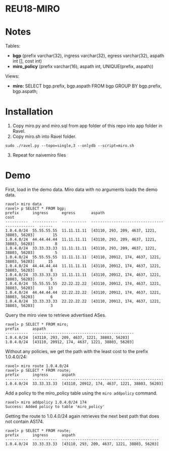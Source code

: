 # REU18-MIRO
# Notes

Tables:
* **bgp** (prefix varchar(32), ingress varchar(32), egress varchar(32), aspath int [], cost int)
* **miro_policy** (prefix varchar(16), aspath int, UNIQUE(prefix, aspath))

Views:
* **miro:** SELECT bgp.prefix, bgp.aspath FROM bgp GROUP BY bgp.prefix, bgp.aspath;

# Installation
1. Copy miro.py and miro.sql from app folder of this repo into app folder in Ravel.
2. Copy miro.sh into Ravel folder.
```
sudo ./ravel.py --topo=single,3 --onlydb --script=miro.sh
```
3. Repeat for naivemiro files

# Demo
First, load in the demo data. Miro data with no arguments loads the demo data.
```
ravel> miro data
ravel> p SELECT * FROM bgp;
prefix      ingress      egress       aspath                                           cost
----------  -----------  -----------  ---------------------------------------------  ------
1.0.4.0/24  55.55.55.55  11.11.11.11  [43110, 293, 209, 4637, 1221, 38803, 56203]        15
1.0.4.0/24  44.44.44.44  11.11.11.11  [43110, 293, 209, 4637, 1221, 38803, 56203]         8
1.0.4.0/24  33.33.33.33  11.11.11.11  [43110, 293, 209, 4637, 1221, 38803, 56203]         5
1.0.4.0/24  55.55.55.55  11.11.11.11  [43110, 20912, 174, 4637, 1221, 38803, 56203]      15
1.0.4.0/24  44.44.44.44  11.11.11.11  [43110, 20912, 174, 4637, 1221, 38803, 56203]       8
1.0.4.0/24  33.33.33.33  11.11.11.11  [43110, 20912, 174, 4637, 1221, 38803, 56203]       5
1.0.4.0/24  55.55.55.55  22.22.22.22  [43110, 20912, 174, 4637, 1221, 38803, 56203]      13
1.0.4.0/24  44.44.44.44  22.22.22.22  [43110, 20912, 174, 4637, 1221, 38803, 56203]       6
1.0.4.0/24  33.33.33.33  22.22.22.22  [43110, 20912, 174, 4637, 1221, 38803, 56203]       3
```
Query the miro view to retrieve advertised ASes.
```
ravel> p SELECT * FROM miro;
prefix      aspath
----------  ---------------------------------------------
1.0.4.0/24  [43110, 293, 209, 4637, 1221, 38803, 56203]
1.0.4.0/24  [43110, 20912, 174, 4637, 1221, 38803, 56203]
```
Without any policies, we get the path with the least cost to the prefix 1.0.4.0/24:
```
ravel> miro route 1.0.4.0/24
ravel> p SELECT * FROM route;
prefix      ingress      aspath
----------  -----------  ---------------------------------------------
1.0.4.0/24  33.33.33.33  [43110, 20912, 174, 4637, 1221, 38803, 56203]
```
Add a policy to the miro_policy table using the ```miro addpolicy``` command.
```
ravel> miro addpolicy 1.0.4.0/24 174
Success: Added policy to table 'miro_policy'
```
Getting the route to 1.0.4.0/24 again retrieves the next best path that does not contain AS174.
```
ravel> p SELECT * FROM route;
prefix      ingress      aspath
----------  -----------  -------------------------------------------
1.0.4.0/24  33.33.33.33  [43110, 293, 209, 4637, 1221, 38803, 56203]
```
